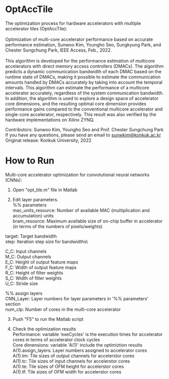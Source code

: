 # OptAccTile

The optimization process for hardware accelerators with multiple accelerator tiles (OptAccTile):\
\
Optimization of multi-core accelerator performance based on accurate performance estimation, Sunwoo Kim, Youngho Seo, Sungkyung Park, and Chester Sungchung Park, IEEE Access, Feb., 2022.\
\
This algorithm is developed for the performance estimation of multicore accelerators with direct memory access controllers (DMACs). The algorithm predicts a dynamic communication bandwidth of each DMAC based on the runtime state of DMACs, making it possible to estimate the communication amounts handled by DMACs accurately by taking into account the temporal intervals. This algorithm can estimate the performance of a multicore accelerator accurately, regardless of the system communication bandwidth. In addition, the algorithm is used to explore a design space of accelerator core dimensions, and the resulting optimal core dimension provides performance gains compared to the conventional multicore accelerator and single-core accelerator, respectively. This result was also verified by the hardware implementations on Xilinx ZYNQ. 

Contributors: Sunwoo Kim, Youngho Seo and Prof. Chester Sungchung Park\
If you have any questions, please send an email to sunwkim@konkuk.ac.kr\
Original release: Konkuk University, 2022


# How to Run

Multi-core accelerator optimization for convolutional neural networks (CNNs): 
1. Open "opt_tile.m" file in Matlab

2. Edit layer parameters.\
 %% parameters\
  mac_units_resource: Number of available MAC (multiplication and accumulation) units\
  bram_resource: Maximum available size of on-chip buffer in accelerator (in terms of the numbers of pixels/weights)
 
  target: Target bandwidth\
  step: Iteration step size for bandwidths\
 
  C_C: Input channels\
  M_C: Output channels\
  E_C: Height of output feature maps\
  F_C: Width of output feature maps\
  R_C: Height of filter weights\
  S_C: Width of filter weights\
  U_C: Stride size
 
 %% assign layers\
  CNN_Layer: Layer numbers for layer parameters in '%% parameters' section\
  num_clp: Number of cores in the multi-core accelerator
 
3. Push "F5" to run the Matlab script

4. Check the optimization results\
 Performance: variable 'exeCycles' is the execution times for accelerator cores in terms of accelerator clock cycles\
 Core dimensions: variable 'A(1)' include the optimiztion results\
  A(1).assign_layers: Layer numbers assigned to accelerator cores\
  A(1).tm: Tile sizes of output channels for accelerstor cores\
  A(1).tc: Tile sizes of input channels for accelerstor cores\
  A(1).te: Tile sizes of OFM height for accelerstor cores\
  A(1).tf: Tile sizes of OFM width for accelerstor cores
